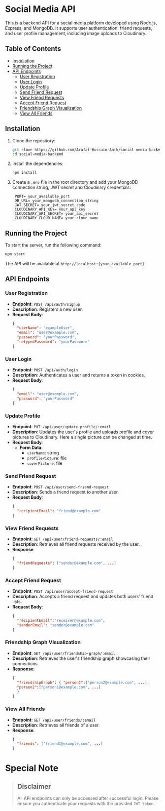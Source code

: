 # Social Media API

This is a backend API for a social media platform developed using Node.js, Express, and MongoDB. It supports user authentication, friend requests, and user profile management, including image uploads to Cloudinary.

## Table of Contents

- [Installation](#installation)
- [Running the Project](#running-the-project)
- [API Endpoints](#api-endpoints)
  - [User Registration](#user-registration)
  - [User Login](#user-login)
  - [Update Profile](#update-profile)
  - [Send Friend Request](#send-friend-request)
  - [View Friend Requests](#view-friend-requests)
  - [Accept Friend Request](#accept-friend-request)
  - [Friendship Graph Visualization](#friendship-graph-visualization)
  - [View All Friends](#view-all-friends)

## Installation

1. Clone the repository:

   ```bash
   git clone https://github.com/Arafat-Hossain-Anik/social-media-backend
   cd social-media-backend
   ```

2. Install the dependencies:

   ```bash
   npm install
   ```

3. Create a `.env` file in the root directory and add your MongoDB connection string, JWT secret and Cloudinary credentials:

   ```plaintext
    PORT= your_available_port
    DB_URL= your_mongodb_connection_string
    JWT_SECRET= your_jwt_secret_code
    CLOUDINARY_API_KEY= your_api_key
    CLOUDINARY_API_SECRET= your_api_secret
    CLOUDINARY_CLOUD_NAME= your_cloud_name
   ```

## Running the Project

To start the server, run the following command:

```bash
npm start
```

The API will be available at `http://localhost:{your_available_port}`.

## API Endpoints

### User Registration

- **Endpoint**: `POST /api/auth/signup`
- **Description**: Registers a new user.
- **Request Body**: 
  ```json
  {
    "userName": "exampleUser",
    "email": "user@example.com",
    "password": "yourPassword",
    "retypedPassword": "yourPassword"
  }
  ```

### User Login

- **Endpoint**: `POST /api/auth/login`
- **Description**: Authenticates a user and returns a token in cookies.
- **Request Body**: 
  ```json
  {
    "email": "user@example.com",
    "password": "yourPassword"
  }
  ```

### Update Profile

- **Endpoint**: `PUT /api/user/update-profile/:email`
- **Description**: Updates the user's profile and uploads profile and cover pictures to Cloudinary. Here a single picture can be changed at time.
- **Request Body**: 
  - **Form Data**: 
    - `userName`: string
    - `profilePicture`: file
    - `coverPicture`: file

### Send Friend Request

- **Endpoint**: `POST /api/user/send-friend-request`
- **Description**: Sends a friend request to another user.
- **Request Body**: 
  ```json
  {
    "recipientEmail": "friend@example.com"
  }
  ```

### View Friend Requests

- **Endpoint**: `GET /api/user/friend-requests/:email`
- **Description**: Retrieves all friend requests received by the user.
- **Response**: 
  ```json
  {
    "friendRequests": ["sender@example.com", ...]
  }
  ```

### Accept Friend Request

- **Endpoint**: `POST /api/user/accept-friend-request`
- **Description**: Accepts a friend request and updates both users' friend lists.
- **Request Body**: 
  ```json
  {
    "recipientEmail":"receiver@example.com",
    "senderEmail": "sender@example.com"
  }
  ```

### Friendship Graph Visualization

- **Endpoint**: `GET /api/user/friendship-graph/:email`
- **Description**: Retrieves the user's friendship graph showcasing their connections.
- **Response**: 
  ```json
  {
    "friendshipGraph": { "person1":["person2@example.com", ...],
    "person2":["person1@example.com", ...]
    }
  }
  ```
### View All Friends

- **Endpoint**: `GET /api/user/friends/:email`
- **Description**: Retrieves all friends of a user.
- **Response**: 
  ```json
  {
    "friends": ["friend1@example.com", ...]
  }
  ```
# Special Note

> ## Disclaimer  
> All API endpoints can only be accessed after successful login. Please ensure you authenticate your requests with the provided `JWT token`. 